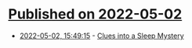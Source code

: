 # [Published on 2022-05-02](index.md)

* [2022-05-02, 15:49:15](https://news.ycombinator.com/item?id=31236715) - [Clues into a Sleep Mystery](https://hms.harvard.edu/news/clues-sleep-mystery)
